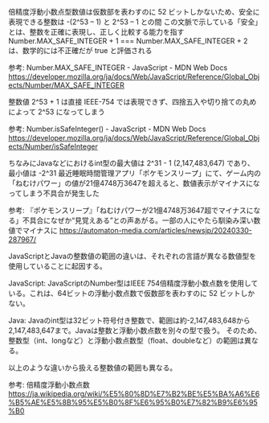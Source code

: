 倍精度浮動小数点型数値は仮数部を表わすのに 52 ビットしかないため、安全に表現できる整数は -(2^53 – 1) と 2^53 – 1 との間
この文脈で示している「安全」とは、整数を正確に表現し、正しく比較する能力を指す
Number.MAX_SAFE_INTEGER + 1 === Number.MAX_SAFE_INTEGER + 2 は、数学的には不正確だが true と評価される

参考:
Number.MAX_SAFE_INTEGER - JavaScript - MDN Web Docs
https://developer.mozilla.org/ja/docs/Web/JavaScript/Reference/Global_Objects/Number/MAX_SAFE_INTEGER


整数値 2^53 + 1 は直接 IEEE-754 では表現できず、四捨五入や切り捨ての丸めによって 2^53 になってしまう

参考:
Number.isSafeInteger() - JavaScript - MDN Web Docs
https://developer.mozilla.org/ja/docs/Web/JavaScript/Reference/Global_Objects/Number/isSafeInteger


ちなみにJavaなどにおけるint型の最大値は 2^31 - 1 (2,147,483,647) であり、最小値は -2^31
最近睡眠時間管理アプリ「ポケモンスリープ」にて、ゲーム内の「ねむけパワー」の値が21億4748万3647を超えると、数値表示がマイナスになってしまう不具合が発生した

参考:
『ポケモンスリープ』「ねむけパワーが21億4748万3647超でマイナスになる」不具合になぜか“見覚えある”との声あがる。一部の人にやたら馴染み深い数値でマイナスに
https://automaton-media.com/articles/newsjp/20240330-287967/


JavaScriptとJavaの整数値の範囲の違いは、それぞれの言語が異なる数値型を使用していることに起因する。

JavaScript:
JavaScriptのNumber型はIEEE 754倍精度浮動小数点数を使用している。これは、64ビットの浮動小数点数で仮数部を表わすのに 52 ビットしかない。

Java:
Javaのint型は32ビット符号付き整数で、範囲は約-2,147,483,648から2,147,483,647まで。Javaは整数と浮動小数点数を別々の型で扱う。
そのため、整数型（int、longなど）と浮動小数点数型（float、doubleなど）の範囲は異なる。

以上のような違いから扱える整数値の範囲も異なる。

参考:
倍精度浮動小数点数
https://ja.wikipedia.org/wiki/%E5%80%8D%E7%B2%BE%E5%BA%A6%E6%B5%AE%E5%8B%95%E5%B0%8F%E6%95%B0%E7%82%B9%E6%95%B0